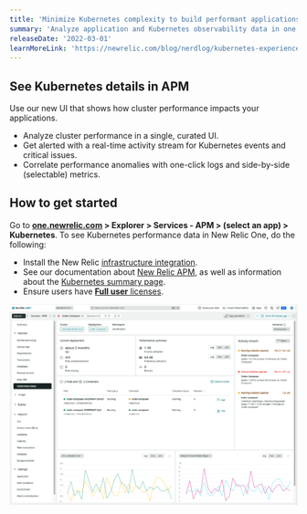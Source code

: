 ```yaml
---
title: 'Minimize Kubernetes complexity to build performant applications'
summary: 'Analyze application and Kubernetes observability data in one place'
releaseDate: '2022-03-01'
learnMoreLink: 'https://newrelic.com/blog/nerdlog/kubernetes-experience-in-APM'
---
```

## See Kubernetes details in APM

Use our new UI that shows how cluster performance impacts your applications.

* Analyze cluster performance in a single, curated UI.
* Get alerted with a real-time activity stream for Kubernetes events and critical issues.
* Correlate performance anomalies with one-click logs and side-by-side (selectable) metrics.

## How to get started
Go to **[one.newrelic.com](http://one.newrelic.com) > Explorer > Services - APM > (select an app) > Kubernetes**. To see Kubernetes performance data in New Relic One, do the following:

* Install the New Relic [infrastructure integration](https://docs.newrelic.com/docs/kubernetes-pixie/kubernetes-integration/installation/install-kubernetes-integration-using-helm/).
* See our documentation about [New Relic APM](https://docs.newrelic.com/docs/apm/new-relic-apm/getting-started/introduction-apm/), as well as information about the [Kubernetes summary page](https://docs.newrelic.com/docs/apm/apm-ui-pages/monitoring/kubernetes-summary-page).
* Ensure users have [**Full user** licenses](https://newrelic.com/pricing).

![Screenshot showing Kubernetes in APM](./images/apm-k8s-2.png "Screenshot showing Kubernetes in APM")